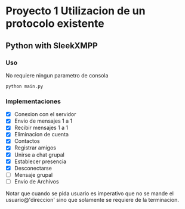 
# Proyecto 1 Utilizacion de un protocolo existente 

## Python with SleekXMPP

### Uso

No requiere ningun parametro de consola
```
python main.py
```
### Implementaciones

- [x] Conexion con el servidor
- [x] Envio de mensajes 1 a 1
- [x] Recibir mensajes 1 a 1
- [x] Eliminacion de cuenta
- [x] Contactos
- [x] Registrar amigos
- [x] Unirse a chat grupal
- [x] Establecer presencia
- [x] Desconectarse
- [ ] Mensaje grupal
- [ ] Envio de Archivos

Notar que cuando se pida usuario es imperativo que no se mande el usuario@'direccion' sino que solamente se requiere de la terminacion.